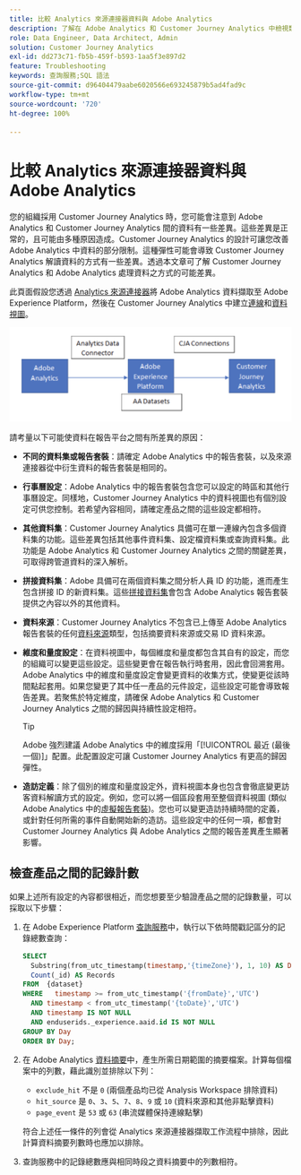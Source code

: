 ```yaml
---
title: 比較 Analytics 來源連接器資料與 Adobe Analytics
description: 了解在 Adobe Analytics 和 Customer Journey Analytics 中檢視類似報告時的資料差異。
role: Data Engineer, Data Architect, Admin
solution: Customer Journey Analytics
exl-id: dd273c71-fb5b-459f-b593-1aa5f3e897d2
feature: Troubleshooting
keywords: 查詢服務;SQL 語法
source-git-commit: d96404479aabe6020566e693245879b5ad4fad9c
workflow-type: tm+mt
source-wordcount: '720'
ht-degree: 100%

---
```


# 比較 Analytics 來源連接器資料與 Adobe Analytics

您的組織採用 Customer Journey Analytics 時，您可能會注意到 Adobe Analytics 和 Customer Journey Analytics 間的資料有一些差異。這些差異是正常的，且可能由多種原因造成。Customer Journey Analytics 的設計可讓您改善 Adobe Analytics 中資料的部分限制。這種彈性可能會導致 Customer Journey Analytics 解讀資料的方式有一些差異。透過本文章可了解 Customer Journey Analytics 和 Adobe Analytics 處理資料之方式的可能差異。

此頁面假設您透過 [Analytics 來源連接器](https://experienceleague.adobe.com/docs/experience-platform/sources/ui-tutorials/create/adobe-applications/analytics.html?lang=zh-Hant)將 Adobe Analytics 資料擷取至 Adobe Experience Platform，然後在 Customer Journey Analytics 中建立[連線](/help/connections/overview.md)和[資料視圖](/help/data-views/data-views.md)。

![資料從 Adobe Analytics 流向 Adobe Experience Platform 是透過資料連接器，流向 Customer Journey Analytics 則是透過 CJA 連線。](assets/compare.png)

請考量以下可能使資料在報告平台之間有所差異的原因：

* **不同的資料集或報告套裝**：請確定 Adobe Analytics 中的報告套裝，以及來源連接器從中衍生資料的報告套裝是相同的。
* **行事曆設定**：Adobe Analytics 中的報告套裝包含您可以設定的時區和其他行事曆設定。同樣地，Customer Journey Analytics 中的資料視圖也有個別設定可供您控制。若希望內容相同，請確定產品之間的這些設定都相符。
* **其他資料集**：Customer Journey Analytics 具備可在單一連線內包含多個資料集的功能。這些差異包括其他事件資料集、設定檔資料集或查詢資料集。此功能是 Adobe Analytics 和 Customer Journey Analytics 之間的關鍵差異，可取得跨管道資料的深入解析。
* **拼接資料集**：Adobe 具備可在兩個資料集之間分析人員 ID 的功能，進而產生包含拼接 ID 的新資料集。這些[拼接資料集](/help/stitching/overview.md)會包含 Adobe Analytics 報告套裝提供之內容以外的其他資料。
* **資料來源**：Customer Journey Analytics 不包含已上傳至 Adobe Analytics 報告套裝的任何[資料來源](https://experienceleague.adobe.com/zh-hant/docs/analytics/import/data-sources/overview)類型，包括摘要資料來源或交易 ID 資料來源。
* **維度和量度設定**：在資料視圖中，每個維度和量度都包含其自有的設定，而您的組織可以變更這些設定。這些變更會在報告執行時套用，因此會回溯套用。Adobe Analytics 中的維度和量度設定會變更資料的收集方式，使變更從該時間點起套用。如果您變更了其中任一產品的元件設定，這些設定可能會導致報告差異。若聚焦於特定維度，請確保 Adobe Analytics 和 Customer Journey Analytics 之間的歸因與持續性設定相符。

  >[!TIP]
  >
  >Adobe 強烈建議 Adobe Analytics 中的維度採用「[!UICONTROL 最近 (最後一個)]」配置。此配置設定可讓 Customer Journey Analytics 有更高的歸因彈性。

* **造訪定義**：除了個別的維度和量度設定外，資料視圖本身也包含會徹底變更訪客資料解讀方式的設定。例如，您可以將一個區段套用至整個資料視圖 (類似 Adobe Analytics 中的[虛擬報告套裝](https://experienceleague.adobe.com/zh-hant/docs/analytics/components/virtual-report-suites/vrs-about))。您也可以變更造訪持續時間的定義，或針對任何所需的事件自動開始新的造訪。這些設定中的任何一項，都會對 Customer Journey Analytics 與 Adobe Analytics 之間的報告差異產生顯著影響。

## 檢查產品之間的記錄計數

如果上述所有設定的內容都很相近，而您想要至少驗證產品之間的記錄數量，可以採取以下步驟：

1. 在 Adobe Experience Platform [查詢服務](https://experienceleague.adobe.com/zh-hant/docs/experience-platform/query/home)中，執行以下依時間戳記區分的記錄總數查詢：

   ```sql
   SELECT
     Substring(from_utc_timestamp(timestamp,'{timeZone}'), 1, 10) AS Day,
     Count(_id) AS Records
   FROM  {dataset}
   WHERE   timestamp >= from_utc_timestamp('{fromDate}','UTC')
     AND timestamp < from_utc_timestamp('{toDate}','UTC')
     AND timestamp IS NOT NULL
     AND enduserids._experience.aaid.id IS NOT NULL
   GROUP BY Day
   ORDER BY Day;
   ```

1. 在 Adobe Analytics [資料摘要](https://experienceleague.adobe.com/zh-hant/docs/analytics/export/analytics-data-feed/data-feed-overview)中，產生所需日期範圍的摘要檔案。計算每個檔案中的列數，藉此識別並排除以下列：

   * `exclude_hit` 不是 `0` (兩個產品均已從 Analysis Workspace 排除資料)
   * `hit_source` 是 `0`、`3`、`5`、`7`、`8`、`9` 或 `10` (資料來源和其他非點擊資料)
   * `page_event` 是 `53` 或 `63` (串流媒體保持連線點擊)

   符合上述任一條件的列會從 Analytics 來源連接器擷取工作流程中排除，因此計算資料摘要列數時也應加以排除。

1. 查詢服務中的記錄總數應與相同時段之資料摘要中的列數相符。

